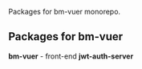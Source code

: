 <p>Packages for bm-vuer monorepo.</p>

## Packages for bm-vuer


 **bm-vuer** - front-end
 **jwt-auth-server** 
